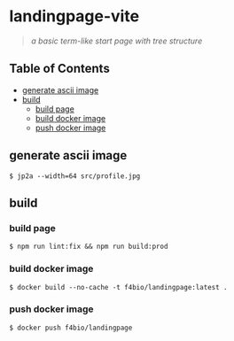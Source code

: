 # landingpage-vite

> _a basic term-like start page with tree structure_

<!-- START doctoc generated TOC please keep comment here to allow auto update -->

<!-- DON'T EDIT THIS SECTION, INSTEAD RE-RUN doctoc TO UPDATE -->

## Table of Contents

- [generate ascii image](#generate-ascii-image)
- [build](#build)
  - [build page](#build-page)
  - [build docker image](#build-docker-image)
  - [push docker image](#push-docker-image)

<!-- END doctoc generated TOC please keep comment here to allow auto update -->

## generate ascii image

`$ jp2a --width=64 src/profile.jpg`

## build

### build page

`$ npm run lint:fix && npm run build:prod`

### build docker image

`$ docker build --no-cache -t f4bio/landingpage:latest .`

### push docker image

`$ docker push f4bio/landingpage`
